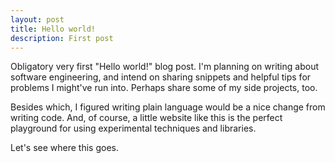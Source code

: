 ```yaml
---
layout: post
title: Hello world!
description: First post
---
```

Obligatory very first "Hello world!" blog post. I'm planning on writing about software engineering, and intend on sharing snippets and helpful tips for problems I might've run into. Perhaps share some of my side projects, too.

Besides which, I figured writing plain language would be a nice change from writing code. And, of course, a little website like this is the perfect playground for using experimental techniques and libraries.

Let's see where this goes.